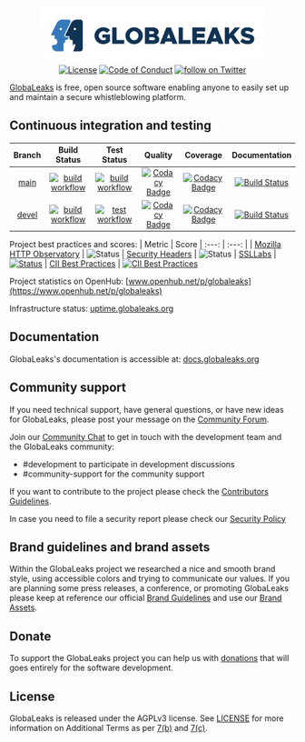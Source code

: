 <div align="center">
 <a href="https://www.globaleaks.org"><img src="/brand/assets/globaleaks-logo-color.png" width="400"></a>
</div>

<div align="center">
  <a href="https://github.com/globaleaks/GlobaLeaks/blob/main/LICENSE"><img src="https://img.shields.io/badge/license-AGPLv3%2B-green" alt="License"></a> <a href="https://github.com/globaleaks/GlobaLeaks/blob/main/CODE_OF_CONDUCT.md"><img src="https://img.shields.io/badge/Contributor%20Covenant-v2.0%20adopted-ff69b4.svg" alt="Code of Conduct"></a> <a href="https://twitter.com/intent/follow?screen_name=GlobaLeaks"><img src="https://img.shields.io/twitter/follow/GlobaLeaks?style=social&logo=twitter" alt="follow on Twitter"></a>
</div>

[GlobaLeaks](https://www.globaleaks.org/) is free, open source software enabling anyone to easily set up and maintain a secure whistleblowing platform.

## Continuous integration and testing
| Branch | Build Status | Test Status | Quality | Coverage | Documentation
| :---: | :---: | :---: | :---: | :---: | :---: |
| [main](https://github.com/globaleaks/GlobaLeaks/tree/main) | [![build workflow](https://github.com/globaleaks/GlobaLeaks/actions/workflows/build.yml/badge.svg?branch=main)](https://github.com/globaleaks/GlobaLeaks/actions/workflows/build.yml?query=branch%3Amain) | [![build workflow](https://github.com/globaleaks/GlobaLeaks/actions/workflows/test.yml/badge.svg?branch=main)](https://github.com/globaleaks/GlobaLeaks/actions/workflows/test.yml?query=branch%3Amain) | [![Codacy Badge](https://app.codacy.com/project/badge/Grade/c09f1ec9607f4546924d19798a98dd7d?branch=main)](https://app.codacy.com/gh/globaleaks/GlobaLeaks/dashboard) | [![Codacy Badge](https://app.codacy.com/project/badge/Coverage/c09f1ec9607f4546924d19798a98dd7d?branch=main)](https://app.codacy.com/gh/globaleaks/GlobaLeaks/dashboard) | [![Build Status](https://readthedocs.org/projects/globaleaks/badge/?version=main&style=flat)](https://docs.globaleaks.org/en/main/)
| [devel](https://github.com/globaleaks/GlobaLeaks/tree/devel) | [![build workflow](https://github.com/globaleaks/GlobaLeaks/actions/workflows/build.yml/badge.svg?branch=devel)](https://github.com/globaleaks/GlobaLeaks/actions/workflows/build.yml?query=branch%3Adevel) | [![test workflow](https://github.com/globaleaks/GlobaLeaks/actions/workflows/test.yml/badge.svg?branch=devel)](https://github.com/globaleaks/GlobaLeaks/actions/workflows/test.yml?query=branch%3Adevel) | [![Codacy Badge](https://app.codacy.com/project/badge/Grade/c09f1ec9607f4546924d19798a98dd7d?branch=devel)](https://app.codacy.com/gh/globaleaks/GlobaLeaks/dashboard?branch=devel) | [![Codacy Badge](https://app.codacy.com/project/badge/Coverage/c09f1ec9607f4546924d19798a98dd7d?branch=devel)](https://app.codacy.com/gh/globaleaks/GlobaLeaks/dashboard?branch=devel) | [![Build Status](https://readthedocs.org/projects/globaleaks/badge/?version=devel&style=flat)](https://docs.globaleaks.org/en/devel/)

Project best practices and scores:
| Metric | Score
| :---: | :---: |
| [Mozilla HTTP Observatory](https://observatory.mozilla.org/analyze/try.globaleaks.org) | ![Status](https://img.shields.io/badge/observatory-A%2B-brightgreen)
| [Security Headers](https://securityheaders.com/?q=https%3A%2F%2Ftry.globaleaks.org%2F) | ![Status](https://img.shields.io/badge/security%20headers-A%2B-brightgreen)
| [SSLLabs](https://www.ssllabs.com/ssltest/analyze.html?d=try.globaleaks.org) | [![Status](https://img.shields.io/static/v1?label=SSLLabs&message=A%2B&color=%3CCOLOR%3E)](https://www.ssllabs.com/ssltest/analyze.html?d=try.globaleaks.org&latest)
| [CII Best Practices](https://bestpractices.coreinfrastructure.org/) | [![CII Best Practices](https://bestpractices.coreinfrastructure.org/projects/3816/badge)](https://bestpractices.coreinfrastructure.org/projects/3816)

Project statistics on OpenHub: [www.openhub.net/p/globaleaks](https://www.openhub.net/p/globaleaks)

Infrastructure status: [uptime.globaleaks.org](https://uptime.globaleaks.org)

## Documentation
GlobaLeaks's documentation is accessible at: [docs.globaleaks.org](https://docs.globaleaks.org)

## Community support
If you need technical support, have general questions, or have new ideas for GlobaLeaks, please post your message on the [Community Forum](https://forum.globaleaks.org/).

Join our [Community Chat](https://community.globaleaks.org) to get in touch with the development team and the GlobaLeaks community:
* #development to participate in development discussions
* #community-support for the community support

If you want to contribute to the project please check the [Contributors Guidelines](https://github.com/globaleaks/GlobaLeaks/blob/main/CONTRIBUTING.md).

In case you need to file a security report please check our [Security Policy](https://github.com/globaleaks/GlobaLeaks/blob/main/SECURITY.md)

## Brand guidelines and brand assets
Within the GlobaLeaks project we researched a nice and smooth brand style, using accessible colors and trying to communicate our values.
If you are planning some press releases, a conference, or promoting GlobaLeaks please keep at reference our official [Brand Guidelines](https://github.com/globaleaks/GlobaLeaks/blob/main/brand/globaleaks-brand-guidelines.pdf) and use our [Brand Assets](https://github.com/globaleaks/GlobaLeaks/blob/main/brand/assets/).

## Donate
To support the GlobaLeaks project you can help us with [donations](https://github.com/sponsors/globaleaks) that will goes entirely for the software development.

## License
GlobaLeaks is released under the AGPLv3 license. See [LICENSE](https://github.com/globaleaks/GlobaLeaks/blob/main/LICENSE) for more information on Additional Terms as per [7(b)](https://github.com/globaleaks/GlobaLeaks/blob/main/LICENSE#L684) and [7(c)](https://github.com/globaleaks/GlobaLeaks/blob/main/LICENSE#L713).
